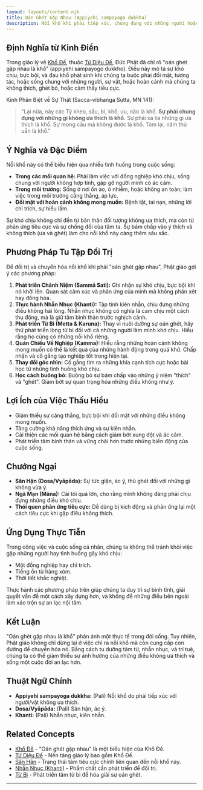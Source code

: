 ```yaml
---
layout: layouts/content.njk
title: Oán Ghét Gặp Nhau (Appiyehi sampayoga dukkha)
description: Nỗi khổ khi phải tiếp xúc, chung đụng với những người hoặc những điều mình không ưa thích, một trong những khía cạnh của Khổ Đế.
---
```


## Định Nghĩa từ Kinh Điển

Trong giáo lý về [Khổ Đế](/content/kho-de/), thuộc [Tứ Diệu Đế](/content/tu-dieu-de/), Đức Phật đã chỉ rõ "oán ghét gặp nhau là khổ" (appiyehi sampayogo dukkho). Điều này mô tả sự khó chịu, bực bội, và đau khổ phát sinh khi chúng ta buộc phải đối mặt, tương tác, hoặc sống chung với những người, sự vật, hoặc hoàn cảnh mà chúng ta không thích, ghét bỏ, hoặc cảm thấy tiêu cực.

Kinh Phân Biệt về Sự Thật (Sacca-vibhaṅga Sutta, MN 141):
> "Lại nữa, này các Tỷ kheo, sầu, bi, khổ, ưu, não là khổ. **Sự phải chung đụng với những gì không ưa thích là khổ.** Sự phải xa lìa những gì ưa thích là khổ. Sự mong cầu mà không được là khổ. Tóm lại, năm thủ uẩn là khổ."

## Ý Nghĩa và Đặc Điểm

Nỗi khổ này có thể biểu hiện qua nhiều tình huống trong cuộc sống:
- **Trong các mối quan hệ:** Phải làm việc với đồng nghiệp khó chịu, sống chung với người không hợp tính, gặp gỡ người mình có ác cảm.
- **Trong môi trường:** Sống ở nơi ồn ào, ô nhiễm, hoặc không an toàn; làm việc trong môi trường căng thẳng, áp lực.
- **Đối mặt với hoàn cảnh không mong muốn:** Bệnh tật, tai nạn, những lời chỉ trích, sự hiểu lầm.

Sự khó chịu không chỉ đến từ bản thân đối tượng không ưa thích, mà còn từ phản ứng tiêu cực và sự chống đối của tâm ta. Sự bám chấp vào ý thích và không thích (ưa và ghét) làm cho nỗi khổ này càng thêm sâu sắc.

## Phương Pháp Tu Tập Đối Trị

Để đối trị và chuyển hóa nỗi khổ khi phải "oán ghét gặp nhau", Phật giáo gợi ý các phương pháp:
1.  **Phát triển Chánh Niệm (Sammā Sati):** Ghi nhận sự khó chịu, bực bội khi nó khởi lên. Quan sát cảm xúc và phản ứng của mình mà không phán xét hay đồng hóa.
2.  **Thực hành Nhẫn Nhục (Khanti):** Tập tính kiên nhẫn, chịu đựng những điều không hài lòng. Nhẫn nhục không có nghĩa là cam chịu một cách thụ động, mà là giữ tâm bình thản trước nghịch cảnh.
3.  **Phát triển Từ Bi (Metta & Karuna):** Thay vì nuôi dưỡng sự oán ghét, hãy thử phát triển lòng từ bi đối với cả những người làm mình khó chịu. Hiểu rằng họ cũng có những nỗi khổ riêng.
4.  **Quán Chiếu Về Nghiệp (Kamma):** Hiểu rằng những hoàn cảnh không mong muốn có thể là kết quả của những hành động trong quá khứ. Chấp nhận và cố gắng tạo nghiệp tốt trong hiện tại.
5.  **Thay đổi góc nhìn:** Cố gắng tìm ra những khía cạnh tích cực hoặc bài học từ những tình huống khó chịu.
6.  **Học cách buông bỏ:** Buông bỏ sự bám chấp vào những ý niệm "thích" và "ghét". Giảm bớt sự quan trọng hóa những điều không như ý.

## Lợi Ích của Việc Thấu Hiểu

- Giảm thiểu sự căng thẳng, bực bội khi đối mặt với những điều không mong muốn.
- Tăng cường khả năng thích ứng và sự kiên nhẫn.
- Cải thiện các mối quan hệ bằng cách giảm bớt xung đột và ác cảm.
- Phát triển tâm bình thản và vững chãi hơn trước những biến động của cuộc sống.

## Chướng Ngại

- **Sân Hận (Dosa/Vyāpāda):** Sự tức giận, ác ý, thù ghét đối với những gì không vừa ý.
- **Ngã Mạn (Māna):** Cái tôi quá lớn, cho rằng mình không đáng phải chịu đựng những điều khó chịu.
- **Thói quen phản ứng tiêu cực:** Dễ dàng bị kích động và phản ứng lại một cách tiêu cực khi gặp điều không thích.

## Ứng Dụng Thực Tiễn

Trong công việc và cuộc sống cá nhân, chúng ta không thể tránh khỏi việc gặp những người hay tình huống gây khó chịu:
- Một đồng nghiệp hay chỉ trích.
- Tiếng ồn từ hàng xóm.
- Thời tiết khắc nghiệt.

Thực hành các phương pháp trên giúp chúng ta duy trì sự bình tĩnh, giải quyết vấn đề một cách xây dựng hơn, và không để những điều bên ngoài làm xáo trộn sự an lạc nội tâm.

## Kết Luận

"Oán ghét gặp nhau là khổ" phản ánh một thực tế trong đời sống. Tuy nhiên, Phật giáo không chỉ dừng lại ở việc chỉ ra nỗi khổ mà còn cung cấp con đường để chuyển hóa nó. Bằng cách tu dưỡng tâm từ, nhẫn nhục, và trí tuệ, chúng ta có thể giảm thiểu sự ảnh hưởng của những điều không ưa thích và sống một cuộc đời an lạc hơn.

## Thuật Ngữ Chính

- **Appiyehi sampayoga dukkha:** (Pali) Nỗi khổ do phải tiếp xúc với người/vật không ưa thích.
- **Dosa/Vyāpāda:** (Pali) Sân hận, ác ý.
- **Khanti:** (Pali) Nhẫn nhục, kiên nhẫn.

## Related Concepts

- [Khổ Đế](/content/kho-de/) - "Oán ghét gặp nhau" là một biểu hiện của Khổ Đế.
- [Tứ Diệu Đế](/content/tu-dieu-de/) - Nền tảng giáo lý bao gồm Khổ Đế.
- [Sân Hận](/content/san-han/) - Trạng thái tâm tiêu cực chính liên quan đến nỗi khổ này.
- [Nhẫn Nhục (Khanti)](/content/nhan-nhuc/) - Phẩm chất cần phát triển để đối trị.
- [Từ Bi](/content/tu-bi/) - Phát triển tâm từ bi để hóa giải sự oán ghét.

--- 
